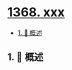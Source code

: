 # [1368. xxx](https://github.com/Tdahuyou/TNotes.leetcode/tree/main/notes/1368.%20xxx)

<!-- region:toc -->

- [1. 📝 概述](#1--概述)

<!-- endregion:toc -->

## 1. 📝 概述
